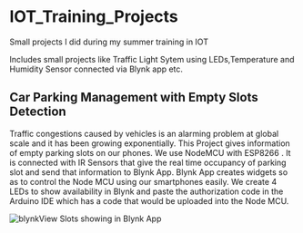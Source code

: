 # IOT_Training_Projects
Small projects I did during my summer training in IOT

Includes small projects like Traffic Light Sytem using LEDs,Temperature and Humidity Sensor connected via Blynk app etc.

## Car Parking Management with Empty Slots Detection

Traffic congestions caused by vehicles is an alarming problem at global scale and it has been growing exponentially. This Project gives information of empty parking slots on our phones. We use NodeMCU with ESP8266 . It is connected with IR Sensors that give the real time occupancy of parking slot and send that information to Blynk App.
Blynk App creates widgets so as to control the Node MCU using our smartphones easily. We create 4 LEDs to show availability in Blynk and paste the authorization code in the Arduino IDE which has a code that would be uploaded into the Node MCU.

![blynkView](https://user-images.githubusercontent.com/46627661/74102089-54d1bb80-4b66-11ea-8921-43e2262a4274.jpg)
Slots showing in Blynk App
